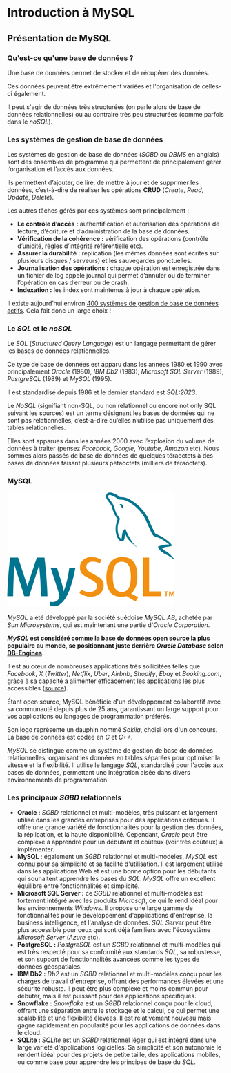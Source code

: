 # Introduction à MySQL

## Présentation de MySQL

### Qu'est-ce qu'une base de données ?

Une base de données permet de stocker et de récupérer des données.

Ces données peuvent être extrêmement variées et l'organisation de celles-ci également.

Il peut s'agir de données très structurées (on parle alors de base de données relationnelles) ou au contraire très peu structurées (comme parfois dans le *noSQL*).
 
### Les systèmes de gestion de base de données

Les systèmes de gestion de base de données (*SGBD* ou *DBMS* en anglais) sont des ensembles de programme qui permettent de principalement gérer l’organisation et l’accès aux données.

Ils permettent d’ajouter, de lire, de mettre à jour et de supprimer les données, c’est-à-dire de réaliser les opérations **CRUD** (*Create*, *Read*, *Update*, *Delete*).

Les autres tâches gérés par ces systèmes sont principalement :
- **Le contrôle d’accès :** authentification et autorisation des opérations de lecture, d’écriture et d’administration de la base de données.
- **Vérification de la cohérence :** vérification des opérations (contrôle d’unicité, règles d’intégrité référentielle etc).
- **Assurer la durabilité :** réplication (les mêmes données sont écrites sur plusieurs disques / serveurs) et les sauvegardes ponctuelles.
- **Journalisation des opérations :** chaque opération est enregistrée dans un fichier de log appelé journal qui permet d’annuler ou de terminer l’opération en cas d’erreur ou de crash.
- **Indexation :** les index sont maintenus à jour à chaque opération.

Il existe aujourd’hui environ [400 systèmes de gestion de base de données actifs](https://db-engines.com/en/ranking). Cela fait donc un large choix !

### Le *SQL* et le *noSQL*

Le *SQL* (*Structured Query Language*) est un langage permettant de gérer les bases de données relationnelles.

Ce type de base de données est apparu dans les années 1980 et 1990 avec principalement *Oracle* (1980), *IBM Db2* (1983), *Microsoft SQL Server* (1989), *PostgreSQL* (1989) et *MySQL* (1995).

Il est standardisé depuis 1986 et le dernier standard est *SQL:2023*.

Le *NoSQL* (signifiant non-SQL, ou non relationnel ou encore not only SQL suivant les sources) est un terme désignant les bases de données qui ne sont pas relationnelles, c’est-à-dire qu’elles n’utilise pas uniquement des tables relationnelles.

Elles sont apparues dans les années 2000 avec l’explosion du volume de données à traiter (pensez *Facebook*, *Google*, *Youtube*, *Amazon* etc). Nous sommes alors passés de base de données de quelques téraoctets à des bases de données faisant plusieurs pétaoctets (milliers de téraoctets).

### MySQL

![IMAGE Logo MySQL](../../assets/images/MySQL/image-1_02_1.png)

*MySQL* a été développé par la société suédoise *MySQL AB*, achetée par *Sun Microsystems*, qui est maintenant une partie d'*Oracle Corporation*.

***MySQL* est considéré comme la base de données open source la plus populaire au monde, se positionnant juste derrière *Oracle Database* selon [DB-Engines](https://db-engines.com/en/ranking).**

Il est au cœur de nombreuses applications très sollicitées telles que *Facebook*, *X* (*Twitter*), *Netflix*, *Uber*, *Airbnb*, *Shopify*, *Ebay* et *Booking.com*, grâce à sa capacité à alimenter efficacement les applications les plus accessibles ([source](https://www.mysql.com/customers/industry/?id=82)).

Étant open source, MySQL bénéficie d'un développement collaboratif avec sa communauté depuis plus de 25 ans, garantissant un large support pour vos applications ou langages de programmation préférés.

Son logo représente un dauphin nommé *Sakila*, choisi lors d'un concours. La base de données est codée en *C* et *C++*.

*MySQL* se distingue comme un système de gestion de base de données relationnelles, organisant les données en tables séparées pour optimiser la vitesse et la flexibilité. Il utilise le langage *SQL*, standardisé pour l'accès aux bases de données, permettant une intégration aisée dans divers environnements de programmation.

### Les principaux *SGBD* relationnels

- **Oracle :** *SGBD* relationnel et multi-modèles, très puissant et largement utilisé dans les grandes entreprises pour des applications critiques. Il offre une grande variété de fonctionnalités pour la gestion des données, la réplication, et la haute disponibilité. Cependant, *Oracle* peut être complexe à apprendre pour un débutant et coûteux (voir très coûteux) à implémenter.
- **MySQL :** également un *SGBD* relationnel et multi-modèles, *MySQL* est connu pour sa simplicité et sa facilité d'utilisation. Il est largement utilisé dans les applications Web et est une bonne option pour les débutants qui souhaitent apprendre les bases du *SQL*. *MySQL* offre un excellent équilibre entre fonctionnalités et simplicité.
- **Microsoft SQL Server :** ce *SGBD* relationnel et multi-modèles est fortement intégré avec les produits *Microsoft*, ce qui le rend idéal pour les environnements *Windows*. Il propose une large gamme de fonctionnalités pour le développement d'applications d'entreprise, la business intelligence, et l'analyse de données. *SQL Server* peut être plus accessible pour ceux qui sont déjà familiers avec l'écosystème *Microsoft Server* (*Azure* etc).
- **PostgreSQL :** *PostgreSQL* est un *SGBD* relationnel et multi-modèles qui est très respecté pour sa conformité aux standards *SQL*, sa robustesse, et son support de fonctionnalités avancées comme les types de données géospatiales.
- **IBM Db2 :** *Db2* est un *SGBD* relationnel et multi-modèles conçu pour les charges de travail d'entreprise, offrant des performances élevées et une sécurité robuste. Il peut être plus complexe et moins commun pour débuter, mais il est puissant pour des applications spécifiques.
- **Snowflake :** *Snowflake* est un *SGBD* relationnel conçu pour le cloud, offrant une séparation entre le stockage et le calcul, ce qui permet une scalabilité et une flexibilité élevées. Il est relativement nouveau mais gagne rapidement en popularité pour les applications de données dans le cloud.
- **SQLite :** *SQLite* est un *SGBD* relationnel léger qui est intégré dans une large variété d'applications logicielles. Sa simplicité et son autonomie le rendent idéal pour des projets de petite taille, des applications mobiles, ou comme base pour apprendre les principes de base du *SQL*.


